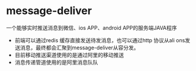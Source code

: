 # message-deliver
一个能够实时推送消息到微信、ios APP、android APP的服务端JAVA程序
- 前端可以通过redis 缓存直接发送待发消息，也可以通过http 协议从ali ons发送消息，最终都会汇聚到message-deliver从容分发。
- 目前移动推送渠道使用的是通过阿里的移动推送
- 消息传递管道使用的是阿里消息队队
